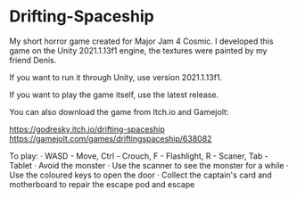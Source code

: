 # Drifting-Spaceship
My short horror game created for Major Jam 4 Cosmic. I developed this game on the Unity 2021.1.13f1 engine, the textures were painted by my friend Denis.

If you want to run it through Unity, use version 2021.1.13f1.

If you want to play the game itself, use the latest release. 

You can also download the game from Itch.io and Gamejolt: 

https://godresky.itch.io/drifting-spaceship https://gamejolt.com/games/driftingspaceship/638082


To play:
· WASD - Move, Ctrl - Crouch, F - Flashlight, R - Scaner, Tab - Tablet
· Avoid the monster
· Use the scanner to see the monster for a while
· Use the coloured keys to open the door
· Collect the captain's card and motherboard to repair the escape pod and escape
